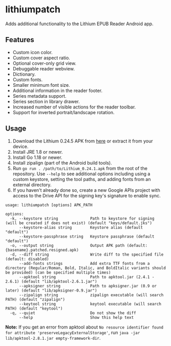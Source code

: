 # lithiumpatch
Adds additional functionality to the Lithium EPUB Reader Android app.

## Features

- Custom icon color.
- Custom cover aspect ratio.
- Optional cover-only grid view.
- Debuggable reader webview.
- Dictionary.
- Custom fonts.
- Smaller minimum font size.
- Additional information in the reader footer.
- Series metadata support.
- Series section in library drawer.
- Increased number of visible actions for the reader toolbar.
- Support for inverted portrait/landscape rotation.

## Usage

1. Download the Lithium 0.24.5 APK from [here](https://www.apkmirror.com/apk/faultexception/lithium-epub-reader/lithium-epub-reader-0-24-5-release/lithium-epub-reader-0-24-5-android-apk-download/) or extract it from your device.
2. Install JRE 1.8 or newer.
3. Install Go 1.18 or newer.
4. Install zipalign (part of the Android build tools).
5. Run `go run . /path/to/Lithium_0.24.1.apk` from the root of the repository. Use `--help` to see additional options including using a custom keystore, setting the tool paths, and adding fonts from an external directory.
6. If you haven't already done so, create a new Google APIs project with access to the Drive API for the signing key's signature to enable sync.

```
usage: lithiumpatch [options] APK_PATH

options:
  -k, --keystore string              Path to keystore for signing (will be created if does not exist) (default "keys/default.jks")
      --keystore-alias string        Keystore alias (default "default")
      --keystore-passphrase string   Keystore passphrase (default "default")
  -o, --output string                Output APK path (default: {basename}.patched.resigned.apk)
  -d, --diff string                  Write diff to the specified file (default: disabled)
      --add-fonts strings            Add extra TTF fonts from a directory (Regular/Roman, Bold, Italic, and BoldItalic variants should be provided) (can be specified multiple times)
      --apktool string               Path to apktool.jar (2.4.1 - 2.6.1) (default "lib/apktool-2.6.1.jar")
      --apksigner string             Path to apksigner.jar (0.9 or later) (default "lib/apksigner-0.9.jar")
      --zipalign string              zipalign executable (will search PATH) (default "zipalign")
      --keytool string               keytool executable (will search PATH) (default "keytool")
  -q, --quiet                        Do not show the diff
      --help                         Show this help text
```

**Note:** If you get an error from apktool about `No resource identifier found for attribute 'preserveLegacyExternalStorage'`, run `java -jar lib/apktool-2.8.1.jar empty-framework-dir`.
